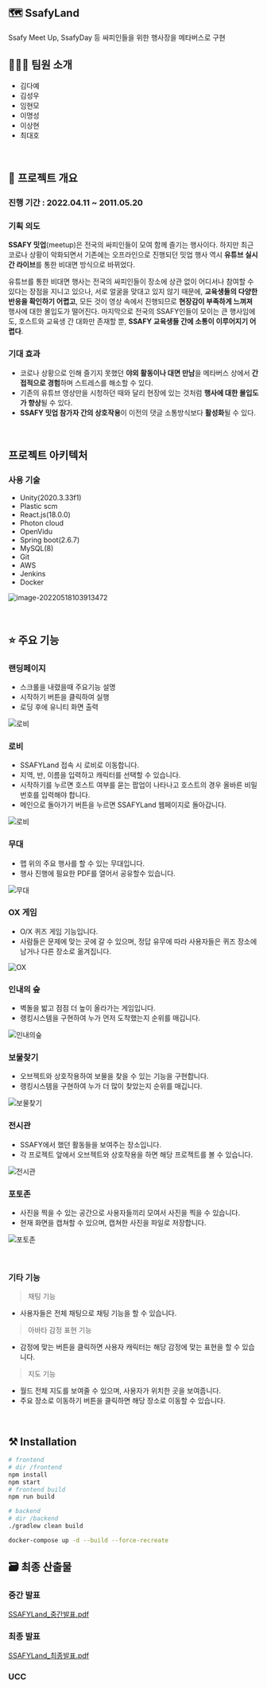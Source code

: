 ## 🗺️ SsafyLand

Ssafy Meet Up, SsafyDay 등 싸피인들을 위한 행사장을 메타버스로 구현

## 👨‍👦‍👦 팀원 소개

- 김다예
- 김성우
- 임현모
- 이명성
- 이상현
- 최대호

<br/>

## 📄 프로젝트 개요

### **진행 기간** : 2022.04.11 ~ 2011.05.20

### 기획 의도

**SSAFY 밋업**(meetup)은 전국의 싸피인들이 모여 함께 즐기는 행사이다. 하지만 최근 코로나 상황이 악화되면서 기존에는 오프라인으로 진행되던 밋업 행사 역시 **유튜브 실시간 라이브**를 통한 비대면 방식으로 바뀌었다.

유튜브를 통한 비대면 행사는 전국의 싸피인들이 장소에 상관 없이 어디서나 참여할 수 있다는 장점을 지니고 있으나, 서로 얼굴을 맞대고 있지 않기 때문에, **교육생들의 다양한 반응을 확인하기 어렵고**, 모든 것이 영상 속에서 진행되므로 **현장감이 부족하게 느껴져** 행사에 대한 몰입도가 떨어진다. 마지막으로 전국의 SSAFY인들이 모이는 큰 행사임에도, 호스트와 교육생 간 대화만 존재할 뿐, **SSAFY 교육생들 간에 소통이 이루어지기 어렵다**.

### **기대 효과**

- 코로나 상황으로 인해 즐기지 못했던 **야외 활동이나 대면 만남**을 메타버스 상에서 **간접적으로 경험**하며 스트레스를 해소할 수 있다.
- 기존의 유튜브 영상만을 시청하던 때와 달리 현장에 있는 것처럼 **행사에 대한 몰입도가 향상**될 수 있다.
- **SSAFY 밋업 참가자 간의 상호작용**이 이전의 댓글 소통방식보다 **활성화**될 수 있다.

<br/>

## 프로젝트 아키텍처

### 사용 기술

- Unity(2020.3.33f1)
- Plastic scm
- React.js(18.0.0)
- Photon cloud
- OpenVidu
- Spring boot(2.6.7)
- MySQL(8)
- Git
- AWS
- Jenkins
- Docker

![image-20220518103913472](README.assets/image-20220518103913472.png)

<br/>

## ⭐ 주요 기능
### 랜딩페이지

- 스크롤을 내렸을때 주요기능 설명
- 시작하기 버튼을 클릭하여 실행
- 로딩 후에 유니티 화면 출력

![로비](README.assets/랜딩페이지.gif)





### 로비

- SSAFYLand 접속 시 로비로 이동합니다.
- 지역, 반, 이름을 입력하고 캐릭터를 선택할 수 있습니다.
- 시작하기를 누르면 호스트 여부를 묻는 팝업이 나타나고 호스트의 경우 올바른 비밀번호를 입력해야 합니다.
- 메인으로 돌아가기 버튼을 누르면 SSAFYLand 웹페이지로 돌아갑니다.

![로비](README.assets/로비.gif)

### 무대

- 맵 위의 주요 행사를 할 수 있는 무대입니다.
- 행사 진행에 필요한 PDF를 열어서 공유할수 있습니다.

![무대](README.assets/무대-16528374986168.gif)

### OX 게임

- O/X 퀴즈 게임 기능입니다.
- 사람들은 문제에 맞는 곳에 갈 수 있으며, 정답 유무에 따라 사용자들은 퀴즈 장소에 남거나 다른 장소로 옮겨집니다.

![OX](README.assets/OX-16528375045869.gif)

### 인내의 숲

- 벽돌을 밟고 점점 더 높이 올라가는 게임입니다.
- 랭킹시스템을 구현하여 누가 먼저 도착했는지 순위를 매깁니다.

![인내의숲](README.assets/인내의숲-165283750814010.gif)

### 보물찾기

- 오브젝트와 상호작용하여 보물을 찾을 수 있는 기능을 구현합니다.
- 랭킹시스템을 구현하여 누가 더 많이 찾았는지 순위를 매깁니다.

![보물찾기](README.assets/보물찾기-165283751149711.gif)

### 전시관

- SSAFY에서 했던 활동들을 보여주는 장소입니다.
- 각 프로젝트 앞에서 오브젝트와 상호작용을 하면 해당 프로젝트를 볼 수 있습니다.

![전시관](README.assets/전시관-165283751513212.gif)

### 포토존

- 사진을 찍을 수 있는 공간으로 사용자들끼리 모여서 사진을 찍을 수 있습니다.
- 현재 화면을 캡쳐할 수 있으며, 캡쳐한 사진을 파일로 저장합니다.

![포토존](README.assets/포토존-165283754153413.gif)

<br/>

### 기타 기능

> 채팅 기능

- 사용자들은 전체 채팅으로 채팅 기능을 할 수 있습니다.

> 아바타 감정 표현 기능

- 감정에 맞는 버튼을 클릭하면 사용자 캐릭터는 해당 감정에 맞는 표현을 할 수 있습니다.

> 지도 기능

- 월드 전체 지도를 보여줄 수 있으며, 사용자가 위치한 곳을 보여줍니다.
- 주요 장소로 이동하기 버튼을 클릭하면 해당 장소로 이동할 수 있습니다.

<br/>

## ⚒️ Installation

```bash
# frontend
# dir /frontend
npm install
npm start
# frontend build
npm run build

# backend
# dir /backend
./gradlew clean build

docker-compose up -d --build --force-recreate
```

## 🗃️ 최종 산출물

### 중간 발표

[SSAFYLand\_중간발표.pdf](exec/SSAFYLand_%EC%A4%91%EA%B0%84%EB%B0%9C%ED%91%9C.pdf)

### 최종 발표

[SSAFYLand\_최종발표.pdf](exec/SSAFYLand_%EC%B5%9C%EC%A2%85%EB%B0%9C%ED%91%9C.pdf)

### UCC
